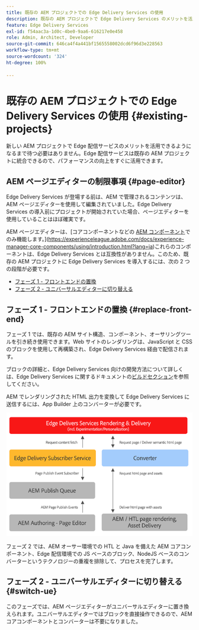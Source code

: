 ```yaml
---
title: 既存の AEM プロジェクトでの Edge Delivery Services の使用
description: 既存の AEM プロジェクトで Edge Delivery Services のメリットを活用する方法を学ぶ
feature: Edge Delivery Services
exl-id: f54aac3a-1d0c-4be0-9aa6-616217e0e458
role: Admin, Architect, Developer
source-git-commit: 646ca4f4a441bf1565558002dcd6f96d3e228563
workflow-type: tm+mt
source-wordcount: '324'
ht-degree: 100%

---
```



# 既存の AEM プロジェクトでの Edge Delivery Services の使用 {#existing-projects}

新しい AEM プロジェクトで Edge 配信サービスのメリットを活用できるようになるまで待つ必要はありません。Edge 配信サービスは既存の AEM プロジェクトに統合できるので、パフォーマンスの向上をすぐに活用できます。

## AEM ページエディターの制限事項 {#page-editor}

Edge Delivery Services が登場する前は、AEM で管理されるコンテンツは、AEM ページエディターを使用して編集されていました。Edge Delivery Services の導入前にプロジェクトが開始されていた場合、ページエディターを使用していることはほぼ確実です。

AEM ページエディターは、[コアコンポーネントなどの [AEM コンポーネント](/help/implementing/developing/components/overview.md)でのみ機能します。](https://experienceleague.adobe.com/docs/experience-manager-core-components/using/introduction.html?lang=ja)これらのコンポーネントは、Edge Delivery Services とは互換性がありません。このため、既存の AEM プロジェクトに Edge Delivery Services を導入するには、次の 2 つの段階が必要です。

* [フェーズ 1 - フロントエンドの置換](#replace-front-end)
* [フェーズ 2 - ユニバーサルエディターに切り替える](#switch-ue)

## フェーズ 1 - フロントエンドの置換 {#replace-front-end}

フェーズ 1 では、既存の AEM サイト構造、コンポーネント、オーサリングツールを引き続き使用できます。Web サイトのレンダリングは、JavaScript と CSS のブロックを使用して再構築され、Edge Delivery Services 経由で配信されます。

ブロックの詳細と、Edge Delivery Services 向けの開発方法について詳しくは、Edge Delivery Services に関するドキュメントの[ビルドセクション](/help/edge/developer/block-collection.md)を参照してください。

AEM でレンダリングされた HTML 出力を変換して Edge Delivery Services に送信するには、App Builder 上のコンバーターが必要です。

![公開フローのコンテンツコンバーター](assets/content-converter.png)

フェーズ 2 では、AEM オーサー環境での HTL と Java を備えた AEM コアコンポーネント、Edge 配信環境での JS ベースのブロック、NodeJS ベースのコンバーターというテクノロジーの重複を排除して、プロセスを完了します。

## フェーズ 2 - ユニバーサルエディターに切り替える {#switch-ue}

このフェーズでは、AEM ページエディターがユニバーサルエディターに置き換えられます。ユニバーサルエディターではブロックを直接操作できるので、AEM コアコンポーネントとコンバーターは不要になりました。

